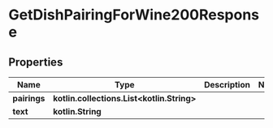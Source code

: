 
# GetDishPairingForWine200Response

## Properties
| Name | Type | Description | Notes |
| ------------ | ------------- | ------------- | ------------- |
| **pairings** | **kotlin.collections.List&lt;kotlin.String&gt;** |  |  |
| **text** | **kotlin.String** |  |  |



